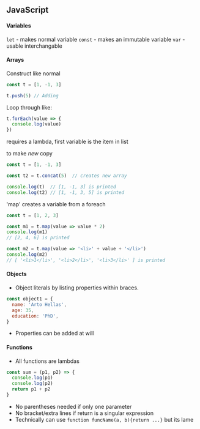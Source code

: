 ## JavaScript

#### Variables
`let` - makes normal variable
`const` - makes an immutable variable
`var` - usable interchangable

#### Arrays
Construct like normal
```js
const t = [1, -1, 3]

t.push(5) // Adding
```

Loop through like:
```js
t.forEach(value => {
  console.log(value)
})       
```
requires a lambda, first variable is the item in list

to make *new* copy

```js
const t = [1, -1, 3]

const t2 = t.concat(5)  // creates new array

console.log(t)  // [1, -1, 3] is printed
console.log(t2) // [1, -1, 3, 5] is printed
```

'map' creates a variable from a foreach
```js
const t = [1, 2, 3]

const m1 = t.map(value => value * 2)
console.log(m1)   
// [2, 4, 6] is printed

const m2 = t.map(value => '<li>' + value + '</li>')
console.log(m2)  
// [ '<li>1</li>', '<li>2</li>', '<li>3</li>' ] is printed
```

#### Objects
- Object literals by listing properties within braces.
```js
const object1 = {
  name: 'Arto Hellas',
  age: 35,
  education: 'PhD',
}
```
- Properties can be added at will

#### Functions
- All functions are lambdas
```js
const sum = (p1, p2) => {
  console.log(p1)
  console.log(p2)
  return p1 + p2
}
```
- No parentheses needed if only one parameter
- No bracket/extra lines if return is a singular expression
- Technically can use `function funcName(a, b){return ...}` but its lame

